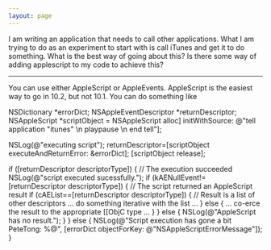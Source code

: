 ```yaml
---
layout: page
---
```


I am writing an application that needs to call other applications. What I am trying to do as an experiment to start with is call iTunes and get it to do something. What is the best way of going about this? Is there some way of adding applescript to my code to achieve this?

----

You can use either AppleScript or AppleEvents. AppleScript is the easiest way to go in 10.2, but not 10.1. You can do something like

    
 NSDictionary		*errorDict;
 NSAppleEventDescriptor 	*returnDescriptor;
 NSAppleScript 		*scriptObject = NSAppleScript alloc] initWithSource:
                                          @"tell application \"itunes\" \n playpause \n end tell"];
 
 NSLog(@"executing script");   returnDescriptor=[scriptObject executeAndReturnError: &errorDict];
 [scriptObject release];
 
 if ([returnDescriptor descriptorType]) {
   //	The execution succeeded
   NSLog(@"script executed sucessfully.");
   if (kAENullEvent!=[returnDescriptor descriptorType]) {
     //	The script returned an AppleScript result
     if (cAEList==[returnDescriptor descriptorType]) {
       //	Result is a list of other descriptors
       ...
       do something iterative with the list
 		...
         } else {
           ...
           co-erce the result to the appropriate [[ObjC type
           ...
         }
   } else {
     NSLog(@"AppleScript has no result.");
   }
 } else {
   NSLog(@"Script execution has gone a bit PeteTong: %@", [errorDict objectForKey: @"NSAppleScriptErrorMessage"]);
 }

